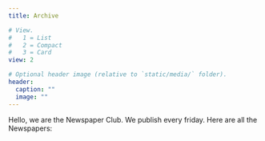 ```yaml
---
title: Archive

# View.
#   1 = List
#   2 = Compact
#   3 = Card
view: 2

# Optional header image (relative to `static/media/` folder).
header:
  caption: ""
  image: ""
---
```

Hello, we are the Newspaper Club. We publish every friday.
Here are all the Newspapers: